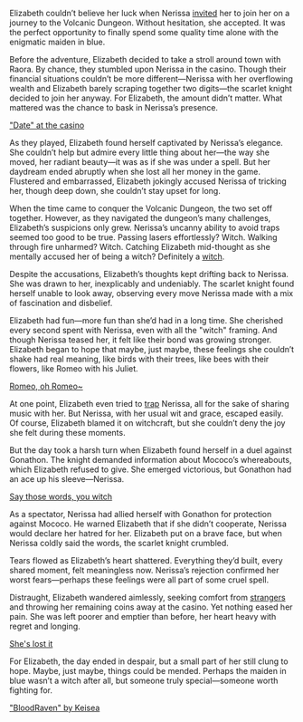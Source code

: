 <!-- title: Heartbroken -->

Elizabeth couldn’t believe her luck when Nerissa [invited](https://www.youtube.com/live/dCNrMstGc3I?feature=shared\&t=1397) her to join her on a journey to the Volcanic Dungeon. Without hesitation, she accepted. It was the perfect opportunity to finally spend some quality time alone with the enigmatic maiden in blue.

Before the adventure, Elizabeth decided to take a stroll around town with Raora. By chance, they stumbled upon Nerissa in the casino. Though their financial situations couldn’t be more different—Nerissa with her overflowing wealth and Elizabeth barely scraping together two digits—the scarlet knight decided to join her anyway. For Elizabeth, the amount didn’t matter. What mattered was the chance to bask in Nerissa’s presence.

["Date" at the casino](#embed:https://www.youtube.com/live/dCNrMstGc3I?t=1716)

As they played, Elizabeth found herself captivated by Nerissa’s elegance. She couldn’t help but admire every little thing about her—the way she moved, her radiant beauty—it was as if she was under a spell. But her daydream ended abruptly when she lost all her money in the game. Flustered and embarrassed, Elizabeth jokingly accused Nerissa of tricking her, though deep down, she couldn’t stay upset for long.

When the time came to conquer the Volcanic Dungeon, the two set off together. However, as they navigated the dungeon’s many challenges, Elizabeth’s suspicions only grew. Nerissa’s uncanny ability to avoid traps seemed too good to be true. Passing lasers effortlessly? Witch. Walking through fire unharmed? Witch. Catching Elizabeth mid-thought as she mentally accused her of being a witch? Definitely a [witch](https://www.youtube.com/live/dCNrMstGc3I?feature=shared\&t=3234).

Despite the accusations, Elizabeth’s thoughts kept drifting back to Nerissa. She was drawn to her, inexplicably and undeniably. The scarlet knight found herself unable to look away, observing every move Nerissa made with a mix of fascination and disbelief.

Elizabeth had fun—more fun than she’d had in a long time. She cherished every second spent with Nerissa, even with all the "witch" framing. And though Nerissa teased her, it felt like their bond was growing stronger. Elizabeth began to hope that maybe, just maybe, these feelings she couldn’t shake had real meaning, like birds with their trees, like bees with their flowers, like Romeo with his Juliet.

[Romeo, oh Romeo~](#embed:https://www.youtube.com/live/dCNrMstGc3I?t=6831)

At one point, Elizabeth even tried to [trap](https://www.youtube.com/live/dCNrMstGc3I?feature=shared\&t=7576) Nerissa, all for the sake of sharing music with her. But Nerissa, with her usual wit and grace, escaped easily. Of course, Elizabeth blamed it on witchcraft, but she couldn’t deny the joy she felt during these moments.

But the day took a harsh turn when Elizabeth found herself in a duel against Gonathon. The knight demanded information about Mococo’s whereabouts, which Elizabeth refused to give. She emerged victorious, but Gonathon had an ace up his sleeve—Nerissa.

[Say those words, you witch](#embed:https://www.youtube.com/live/dCNrMstGc3I?t=8527)

As a spectator, Nerissa had allied herself with Gonathon for protection against Mococo. He warned Elizabeth that if she didn’t cooperate, Nerissa would declare her hatred for her. Elizabeth put on a brave face, but when Nerissa coldly said the words, the scarlet knight crumbled.

Tears flowed as Elizabeth’s heart shattered. Everything they’d built, every shared moment, felt meaningless now. Nerissa’s rejection confirmed her worst fears—perhaps these feelings were all part of some cruel spell.

Distraught, Elizabeth wandered aimlessly, seeking comfort from [strangers](https://www.youtube.com/live/dCNrMstGc3I?feature=shared\&t=8651) and throwing her remaining coins away at the casino. Yet nothing eased her pain. She was left poorer and emptier than before, her heart heavy with regret and longing.

[She's lost it](#embed:https://www.youtube.com/live/dCNrMstGc3I?feature=shared\&t=8768)

For Elizabeth, the day ended in despair, but a small part of her still clung to hope. Maybe, just maybe, things could be mended. Perhaps the maiden in blue wasn’t a witch after all, but someone truly special—someone worth fighting for.

["BloodRaven" by Keisea](https://x.com/Keiseeaaa/status/1831435229753700756)
